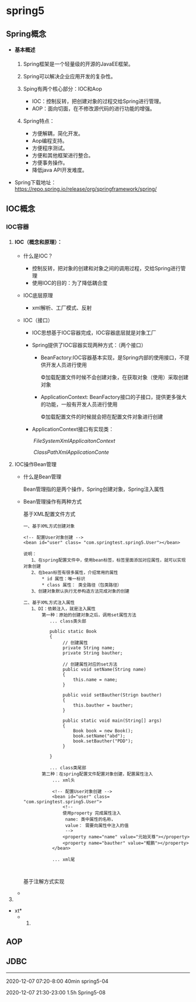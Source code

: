 # spring5

## Spring概念

- #### 基本概述

  1. Spring框架是一个轻量级的开源的JavaEE框架。

  2. Spring可以解决企业应用开发的复杂性。

  3. Sping有两个核心部分：IOC和Aop

     - IOC：控制反转，把创建对象的过程交给Spring进行管理。
     - AOP：面向切面，在不修改源代码的进行功能的增强。

     

  4. Spring特点：

     - 方便解耦，简化开发。
     - Aop编程支持。
     - 方便程序测试。
     - 方便和其他框架进行整合。
     - 方便事务操作。
     - 降低java API开发难度。

- Spring下载地址：https://repo.spring.io/release/org/springframework/spring/


## IOC概念

### IOC容器

1. #### IOC（概念和原理）：

   - 什么是IOC？

     - 控制反转，把对象的创建和对象之间的调用过程，交给Spring进行管理
     - 使用IOC的目的：为了降低耦合度

   - IOC底层原理

     - xml解析、工厂模式、反射

   - IOC（接口）

     - IOC思想基于IOC容器完成，IOC容器底层就是对象工厂

     - Spring提供了IOC容器实现两种方式：（两个接口）

       - BeanFactory:IOC容器基本实现，是Spring内部的使用接口，不提供开发人员进行使用

         ©加载配置文件时候不会创建对象，在获取对象（使用）采取创建对象

       - ApplicationContext: BeanFactory接口的子接口，提供更多强大的功能，一般有开发人员进行使用

         ©加载配置文件的时候就会把在配置文件对象进行创建

     - ApplicationContext接口有实现类：

       ​		*FileSystemXmlApplicaitonContext*

       ​	   *ClassPathXmlApplicationConte*

2. IOC操作Bean管理

   - 什么是Bean管理

     Bean管理指的是两个操作，Spring创建对象，Spring注入属性

   - Bean管理操作有两种方式

     基于XML配置文件方式

     ```
     一、基于XML方式创建对象
     
     <!-- 配置User对象创建 -->
     <bean id="user" class= "com.springtest.spring5.User"></bean>
     
     说明：
     	1、在spring配置文件中，使用bean标签，标签里面添加对应属性，就可以实现对象创建
     	2、在bean标签有很多属性，介绍常用的属性
     		* id 属性：唯一标识
     		* class 属性： 类全路径（包类路径）
     	3、创建对象默认执行无参构造方法完成对象的创建
     
     二、基于XML方式注入属性
     	1、DI：依赖注入，就是注入属性
     		第一种：原始的创建对象之后，调用set属性方法
     		   ... class类头部
     		   
     		   public static Book
     		   {
     		   		// 创建属性
     		   		private String name;
     		   		private String bauther;
     		   		
     		   		// 创建属性对应的set方法
     		   		public void setName(String name)
     		   		{
     		   			this.name = name;
     		   		}
     		   		
     		   		public void setBauther(Strign bauther)
     		   		{
     		   			this.bauther = bauther;
     		   		}
     		   		
     		   		public static void main(String[] args)
     		   		{
     		   			Book book = new Book();
     		   			book.setName("abd");
     		   			book.setBauther("PDD");
     		   		}
     		   
     		   }
     		   
     		   ... class类尾部
     		第二种：在spring配置文件配置对象创建，配置属性注入
     			... xml头
     			
     			<!-- 配置User对象创建 -->
     			<bean id="user" class= "com.springtest.spring5.User">
     				<!-- 
     				使用property 完成属性注入
                     name: 类中属性的名称，
                     value： 需要向属性中注入的值
                     -->
     				<property name="name" value="元始天尊"></property>
     				<property name="bauther" value="鲲鹏"></property>
     			</bean>
     				
     			... xml尾
     		
     		
     ```

     

     基于注解方式实现

     

   - 

   

3. 

   - xt*
     - 1. 

   
   

## AOP

## JDBC













------------------------------------------------------------------------------------------

2020-12-07     07:20-8:00  40min  spring5-04

2020-12-07 	21:30-23:00 1.5h 	Spring5-08